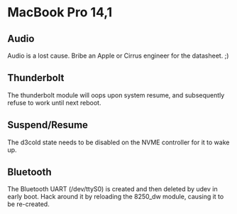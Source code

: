 # MacBook Pro 14,1

## Audio

Audio is a lost cause. Bribe an Apple or Cirrus engineer for the datasheet. ;)

## Thunderbolt

The thunderbolt module will oops upon system resume, and subsequently refuse to work until next reboot.

## Suspend/Resume

The d3cold state needs to be disabled on the NVME controller for it to wake up.

## Bluetooth
The Bluetooth UART (/dev/ttyS0) is created and then deleted by udev in early boot.
Hack around it by reloading the 8250_dw module, causing it to be re-created.
